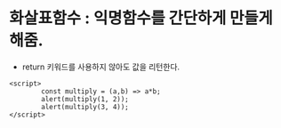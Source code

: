 # 화살표함수 : 익명함수를 간단하게 만들게 해줌.

- return 키워드를 사용하지 않아도 값을 리턴한다.
```
<script>
		const multiply = (a,b) => a*b;
		alert(multiply(1, 2));
		alert(multiply(3, 4));
</script>
```
